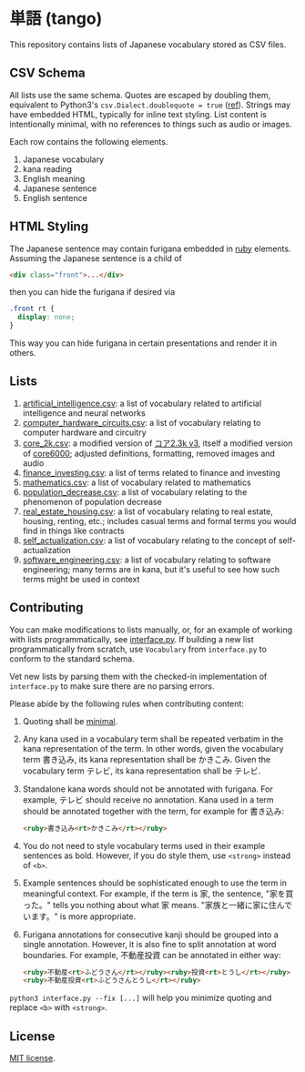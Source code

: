 # 単語 (tango)

This repository contains lists of Japanese vocabulary stored as CSV files.

## CSV Schema

All lists use the same schema. Quotes are escaped by doubling them, equivalent to
Python3's `csv.Dialect.doublequote = true`
([ref](https://docs.python.org/3/library/csv.html#csv.Dialect.doublequote)). Strings
may have embedded HTML, typically for inline text styling. List content is intentionally
minimal, with no references to things such as audio or images.

Each row contains the following elements.

1. Japanese vocabulary
1. kana reading
1. English meaning
1. Japanese sentence
1. English sentence

## HTML Styling

The Japanese sentence may contain furigana embedded in
[ruby](https://developer.mozilla.org/en-US/docs/Web/HTML/Element/ruby) elements. Assuming
the Japanese sentence is a child of

```html
<div class="front">...</div>
```

then you can hide the furigana if desired via

```css
.front rt {
  display: none;
}
```

This way you can hide furigana in certain presentations and render it in others.

## Lists

1. [artificial\_intelligence.csv](./lists/artificial_intelligence.csv): a list of
   vocabulary related to artificial intelligence and neural networks
1. [computer\_hardware\_circuits.csv](./lists/computer_hardware_circuits.csv): a list of
   vocabulary relating to computer hardware and circuitry
1. [core\_2k.csv](./lists/core_2k.csv): a modified version of
   [コア2.3k v3](https://anacreondjt.gitlab.io/docs/coredeck/), itself a modified
   version of [core6000](https://core6000.neocities.org/); adjusted
   definitions, formatting, removed images and audio
1. [finance\_investing.csv](./lists/finance_investing.csv): a list of terms related to
   finance and investing
1. [mathematics.csv](./lists/mathematics.csv): a list of vocabulary related to
   mathematics
1. [population\_decrease.csv](./lists/population_decrease.csv): a list of vocabulary
   relating to the phenomenon of population decrease
1. [real\_estate\_housing.csv](./lists/real_estate_housing.csv): a list of vocabulary
   relating to real estate, housing, renting, etc.; includes casual terms and formal
   terms you would find in things like contracts
1. [self\_actualization.csv](./lists/self_actualization.csv): a list of vocabulary
   relating to the concept of self-actualization
1. [software\_engineering.csv](./lists/software_engineering.csv): a list of vocabulary
   relating to software engineering; many terms are in kana, but it's useful to see
   how such terms might be used in context

## Contributing

You can make modifications to lists manually, or, for an example of working with lists
programmatically, see [interface.py](./interface.py). If building a new list
programmatically from scratch, use `Vocabulary` from `interface.py` to conform to the
standard schema.

Vet new lists by parsing them with the checked-in implementation of `interface.py` to
make sure there are no parsing errors.

Please abide by the following rules when contributing content:

1. Quoting shall be
   [minimal](https://docs.python.org/3.13/library/csv.html#csv.QUOTE_MINIMAL).
1. Any kana used in a vocabulary term shall be repeated verbatim in the kana
   representation of the term. In other words, given the vocabulary term
   書き込み, its kana representation shall be かきこみ. Given the vocabulary
   term テレビ, its kana representation shall be テレビ.
1. Standalone kana words should not be annotated with furigana. For example,
   テレビ should receive no annotation. Kana used in a term should be
   annotated together with the term, for example for 書き込み:

   ```html
   <ruby>書き込み<rt>かきこみ</rt></ruby>
   ```
1. You do not need to style vocabulary terms used in their example sentences
   as bold. However, if you do style them, use `<strong>` instead of `<b>`.
1. Example sentences should be sophisticated enough to use the term in
   meaningful context. For example, if the term is 家, the sentence,
   "家を買った。" tells you nothing about what 家 means.
   "家族と一緒に家に住んでいます。" is more appropriate.
1. Furigana annotations for consecutive kanji should be grouped into a single
   annotation. However, it is also fine to split annotation at word boundaries.
   For example, 不動産投資 can be annotated in either way:

   ```html
   <ruby>不動産<rt>ふどうさん</rt></ruby><ruby>投資<rt>とうし</rt></ruby>
   <ruby>不動産投資<rt>ふどうさんとうし</rt></ruby>
   ```

`python3 interface.py --fix [...]` will help you minimize quoting and replace
`<b>` with `<strong>`.

## License

[MIT license](./LICENSE).
